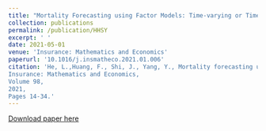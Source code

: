 ```yaml
---
title: "Mortality Forecasting using Factor Models: Time-varying or Time-invariant Factor Loadings?"
collection: publications
permalink: /publication/HHSY
excerpt: ' '
date: 2021-05-01
venue: 'Insurance: Mathematics and Economics'
paperurl: '10.1016/j.insmatheco.2021.01.006'
citation: 'He, L.,Huang, F., Shi, J., Yang, Y., Mortality forecasting using factor models: Time-varying or time-invariant factor loadings?,
Insurance: Mathematics and Economics,
Volume 98,
2021,
Pages 14-34.'
---
```

[Download paper here](https://arxiv.org/pdf/2102.01844)
